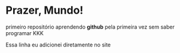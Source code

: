 # Prazer, Mundo!
 primeiro repositório aprendendo **github** pela primeira vez sem saber programar KKK



Essa linha eu adicionei diretamente no site

